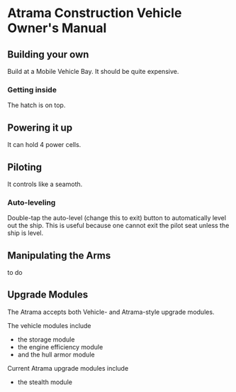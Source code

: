 # Atrama Construction Vehicle Owner's Manual

## Building your own
Build at a Mobile Vehicle Bay. It should be quite expensive.

### Getting inside
The hatch is on top.

## Powering it up
It can hold 4 power cells.

## Piloting 
It controls like a seamoth.

### Auto-leveling
Double-tap the auto-level (change this to exit) button to automatically level out the ship. This is useful because one cannot exit the pilot seat unless the ship is level.

## Manipulating the Arms
to do

## Upgrade Modules 
The Atrama accepts both Vehicle- and Atrama-style upgrade modules.

The vehicle modules include
- the storage module
- the engine efficiency module
- and the hull armor module

Current Atrama upgrade modules include
- the stealth module

